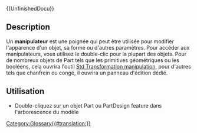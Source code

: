  {{UnfinishedDocu}}

## Description

Un **manipulateur** est une poignée qui peut être utilisée pour modifier l\'apparence d\'un objet, sa forme ou d\'autres paramètres. Pour accéder aux manipulateurs, vous utilisez le double-clic pour la plupart des objets. Pour de nombreux objets de Part tels que les primitives géométriques ou les booléens, cela ouvrira l\'outil [Std Transformation manipulation](Std_TransformManip/fr.md), pour d\'autres tels que chanfrein ou congé, il ouvrira un panneau d\'édition dédié.

## Utilisation

-   Double-cliquez sur un objet Part ou PartDesign feature dans l\'arborescence du modèle




[Category:Glossary{{\#translation:}}](Category:Glossary.md)
